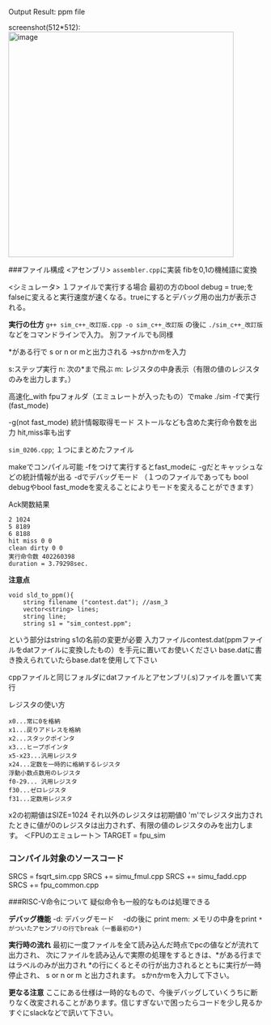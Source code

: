 Output Result: ppm file

screenshot(512*512):
<img width="445" alt="image" src="https://github.com/mm1129/Public_repo/assets/89204774/2a63d8fe-b16d-4dfd-bb9d-16bc1b0c820b">

###ファイル構成
<アセンブリ>
`assembler.cpp`に実装
fibを0,1の機械語に変換

<シミュレータ>
１ファイルで実行する場合
最初の方のbool debug = true;をfalseに変えると実行速度が速くなる。trueにするとデバッグ用の出力が表示される。

**実行の仕方**
`g++ sim_c++_改訂版.cpp -o sim_c++_改訂版`
の後に
`./sim_c++_改訂版`
などをコマンドラインで入力。
別ファイルでも同様

*がある行で
s or n or mと出力される
→sかnかmを入力

s:ステップ実行
n: 次の*まで飛ぶ
m: レジスタの中身表示（有限の値のレジスタのみを出力します。）


高速化_with fpuフォルダ（エミュレートが入ったもの）でmake
./sim -fで実行(fast_mode)

-g(not fast_mode)
統計情報取得モード
ストールなども含めた実行命令数を出力
hit,miss率も出す

`sim_0206.cpp`; １つにまとめたファイル

makeでコンパイル可能
-fをつけて実行するとfast_modeに
-gだとキャッシュなどの統計情報が出る
-dでデバッグモード
（１つのファイルであっても
bool debugやbool fast_modeを変えることによりモードを変えることができます）

Ack関数結果
````
2 1024
5 8189
6 8188
hit miss 0 0
clean dirty 0 0
実行命令数 402260398
duration = 3.79298sec.
````

**注意点**
````
void sld_to_ppm(){
    string filename ("contest.dat"); //asm_3
    vector<string> lines;
    string line;
    string s1 = "sim_contest.ppm";
````
という部分はstring s1の名前の変更が必要
入力ファイルcontest.dat(ppmファイルをdatファイルに変換したもの）を手元に置いてお使いください
base.datに書き換えられていたらbase.datを使用して下さい

cppファイルと同じフォルダにdatファイルとアセンブリ(.s)ファイルを置いて実行

レジスタの使い方
````
x0...常に0を格納
x1...戻りアドレスを格納
x2...スタックポインタ
x3...ヒープポインタ
x5-x23...汎用レジスタ
x24...定数を一時的に格納するレジスタ
浮動小数点数用のレジスタ
f0-29... 汎用レジスタ
f30...ゼロレジスタ
f31...定数用レジスタ
````
x2の初期値はSIZE=1024
それ以外のレジスタは初期値0
'm'でレジスタ出力されたときに値が0のレジスタは出力されず、有限の値のレジスタのみを出力します。
＜FPUのエミュレート＞
TARGET  = fpu_sim
### コンパイル対象のソースコード
SRCS = fsqrt_sim.cpp
SRCS += simu_fmul.cpp
SRCS += simu_fadd.cpp 
SRCS += fpu_common.cpp 



###RISC-V命令について
疑似命令も一般的なものは処理できる


**デバッグ機能**
-d: デバッグモード　
-dの後に
print mem: メモリの中身をprint
`*がついたアセンブリの行でbreak（一番最初の*)`

**実行時の流れ**
最初に一度ファイルを全て読み込んだ時点でpcの値などが流れて出力され、
次にファイルを読み込んで実際の処理をするときは、*がある行まではラベルのみが出力され
*の行にくるとその行が出力されるとともに実行が一時停止され、
s or n or m
と出力されます。
sかnかmを入力して下さい。

**更なる注意**
ここにある仕様は一時的なもので、今後デバッグしていくうちに断りなく改変されることがあります。信じすぎないで困ったらコードを少し見るかすぐにslackなどで訊いて下さい。
